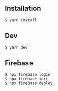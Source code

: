 ## Installation

`$ yarn install`

## Dev

`$ yarn dev`

## Firebase

```
$ npx firebase login
$ npx firebase init
$ npx firebase deploy
```
